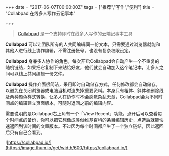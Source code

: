 +++
date = "2017-06-07T00:00:00Z"
tags = ["推荐","写作","便利"]
title = "Collabpad 在线多人写作云记事本"

+++

> [Collabpad](https://collabpad.io/) 是一个支持即时在线多人写作的云端记事本工具<!--more-->

**Collabpad** 可以让团队所有的人共同编辑同一份文本，只需要通过浏览器就能和其他人进行线上协作编辑，不需注册帐号，也没有复杂权限设定。


**Collabpad** 身兼多人协作的角色，每次开启Collabpad会自动产生一个不重复的随机链结，如果把它复制下来贴给好友，他们就会自动加入这个笔记本，让多人之间可以线上共同编辑一份文件。


**Collabpad** 操作介面很简洁，采用即时自动储存方式，任何修改都会自动储存，以避免在关闭浏览器或电脑当机时遗失掉重要资料。本身只有粗体、斜体和删除线及两种颜色样式转换，让多人在协作时不会感觉杂乱无章，Collabpad会为不同时间点的编辑建立页面版本，可随时返回之前的编辑内容。


需要说明的是Collabpad右上角有一个「View Recent」功能，点开后可以查看每个时间点的备份，你可以把它想像成类似维基百科的条目编辑历史，点选后就能快速返回到该时间的文章版本。不过因为每个时间都产生了一个独立链结，因此返回后只有自己会看到。

![https://collabpad.io/](https://image.thum.io/get/width/600/https://collabpad.io/)